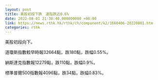 ```yaml
---
layout: post
title: 美股初段下跌　道指跌近0.6%
date: 2022-08-01 21:38:40.000000000 +08:00
link: https://news.rthk.hk/rthk/ch/component/k2/1660406-20220801.htm
categories: rthk
---
```


美股初段向下。

道瓊斯指數較早時報32664點，跌180點，跌幅0.55%。

納斯達克指數報12279點，跌110點，跌幅0.9%。

標準普爾500指數報4096點，跌34點，跌幅0.83%。
